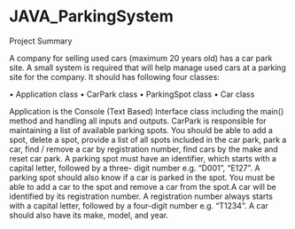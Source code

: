 # JAVA_ParkingSystem
Project Summary

A company for selling used cars (maximum 20 years old) has a car park site. A small system is required that will help manage used cars at a parking site for the company. It should has following four classes:

•        Application class
•        CarPark class
•        ParkingSpot class
•        Car class

Application is the Console (Text Based) Interface class including the main() method and handling all inputs and outputs. CarPark is responsible for maintaining a list of available parking spots. 
You should be able to add a spot, delete a spot, provide a list of all spots included in the car park, park a car, find / remove a car by registration number, find cars by the make and reset car park. 
A parking spot must have an identifier, which starts with a capital letter, followed by a three- digit number e.g. “D001”, “E127”. A parking spot should also know if a car is parked in the spot. 
You must be able to add a car to the spot and remove a car from the spot.A car will be identified by its registration number. A registration number always starts with a capital letter, followed by a four-digit number e.g. “T1234”. A car should also have its make, model, and year.
